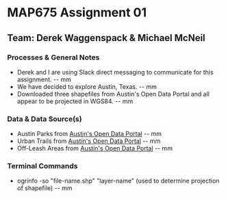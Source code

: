# MAP675 Assignment 01
## Team: Derek Waggenspack & Michael McNeil

### Processes & General Notes
* Derek and I are using Slack direct messaging to communicate for this assignment. -- mm
* We have decided to explore Austin, Texas. -- mm
* Downloaded three shapefiles from Austin's Open Data Portal and all appear to be projected in WGS84. -- mm

### Data & Data Source(s)
* Austin Parks from [Austin's Open Data Portal](https://data.austintexas.gov/) -- mm
* Urban Trails from [Austin's Open Data Portal](https://data.austintexas.gov/) -- mm
* Off-Leash Areas from [Austin's Open Data Portal](https://data.austintexas.gov/) -- mm

### Terminal Commands
* ogrinfo -so "file-name.shp" "layer-name" (used to determine projection of shapefile) -- mm

